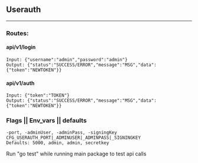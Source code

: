 ## Userauth
------
### Routes:
#### api/v1/login 
    Input: {"username":"admin","password":"admin"}
    Output: {"status":"SUCCESS/ERROR","message":"MSG","data":{"token":"NEWTOKEN"}}

#### api/v1/auth
    Input: {"token":"TOKEN"}
    Output: {"status":"SUCCESS/ERROR","message":"MSG","data":{"token":"NEWTOKEN"}}


### Flags || Env_vars || defaults
    -port, -adminUser, -adminPass, -signingKey
    CFG_USERAUTH_PORT|_ADMINUSER|_ADMINPASS|_SIGNINGKEY
    Defaults: 5000, admin, admin, secretkey 

Run "go test" while running main package to test api calls